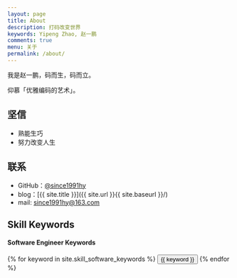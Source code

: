 ```yaml
---
layout: page
title: About
description: 打码改变世界
keywords: Yipeng Zhao, 赵一鹏
comments: true
menu: 关于
permalink: /about/
---
```


我是赵一鹏，码而生，码而立。

仰慕「优雅编码的艺术」。

## 坚信

* 熟能生巧
* 努力改变人生

## 联系

* GitHub：[@since1991hy](https://github.com/since1991hy)
* blog：[{{ site.title }}]({{ site.url }}{{ site.baseurl }}/)
* mail: since1991hy@163.com

## Skill Keywords

#### Software Engineer Keywords
<div class="btn-inline">
    {% for keyword in site.skill_software_keywords %}
    <button class="btn btn-outline" type="button">{{ keyword }}</button>
    {% endfor %}
</div>


